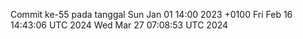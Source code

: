 Commit ke-55 pada tanggal Sun Jan 01 14:00 2023 +0100
Fri Feb 16 14:43:06 UTC 2024
Wed Mar 27 07:08:53 UTC 2024
